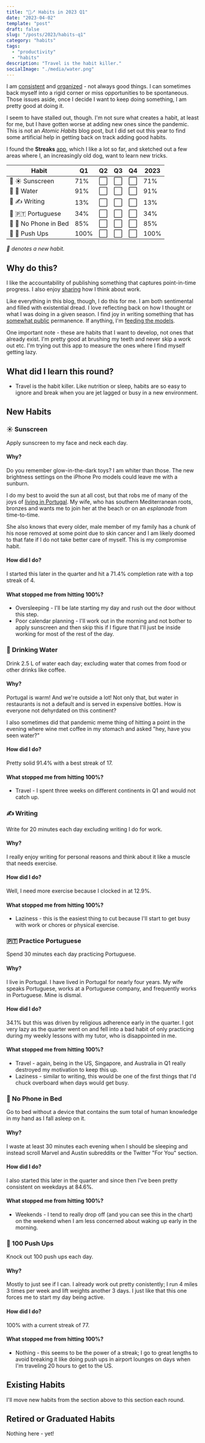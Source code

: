```yaml
---
title: "📱🪥 Habits in 2023 Q1"
date: "2023-04-02"
template: "post"
draft: false
slug: "/posts/2023/habits-q1"
category: "habits"
tags:
  - "productivity"
  - "habits"
description: "Travel is the habit killer."
socialImage: "./media/water.png"
---
```


I am [consistent](https://blog.samrhea.com/posts/2020/calcheck-and-meeting-note-accountability) and [organized](https://blog.samrhea.com/posts/2019/euro-office-time) - not always good things. I can sometimes back myself into a rigid corner or miss opportunities to be spontaneous. Those issues aside, once I decide I want to keep doing something, I am pretty good at doing it.

I seem to have stalled out, though. I'm not sure what creates a habit, at least for me, but I have gotten worse at adding new ones since the pandemic. This is not an *Atomic Habits* blog post, but I did set out this year to find some artificial help in getting back on track adding good habits.

I found the **Streaks** [app](https://streaksapp.com), which I like a lot so far, and sketched out a few areas where I, an increasingly old dog, want to learn new tricks.

|Habit|Q1|Q2|Q3|Q4|2023|
|---|---|---|---|---|---|
|🌱 ☀️ Sunscreen|71%|⬜|⬜|⬜|71%|
|🌱 🚰 Water|91%|⬜|⬜|⬜|91%|
|🌱 ✍️ Writing|13%|⬜|⬜|⬜|13%|
|🌱 🇵🇹 Portuguese|34%|⬜|⬜|⬜|34%|
|🌱 📵 No Phone in Bed|85%|⬜|⬜|⬜|85%|
|🌱 💪 Push Ups|100%|⬜|⬜|⬜|100%|

*🌱 denotes a new habit.*

## Why do this?

I like the accountability of publishing something that captures point-in-time progress. I also enjoy [sharing](https://blog.samrhea.com/pages/projects#%EF%B8%8F-productivity) how I think about work.

Like everything in this blog, though, I do this for me. I am both sentimental and filled with existential dread. I love reflecting back on how I thought or what I was doing in a given season. I find joy in writing something that has [somewhat public](https://blog.samrhea.com/pages/projects#%EF%B8%8F-this-blog) permanence. If anything, I'm [feeding the models](https://blog.samrhea.com/posts/2022/five-minute-ai-site).

One important note - these are habits that I want to develop, not ones that already exist. I'm pretty good at brushing my teeth and never skip a work out etc. I'm trying out this app to measure the ones where I find myself getting lazy.

## What did I learn this round?

* Travel is the habit killer. Like nutrition or sleep, habits are so easy to ignore and break when you are jet lagged or busy in a new environment.

## New Habits

### ☀️ Sunscreen

Apply sunscreen to my face and neck each day.

#### Why?

Do you remember glow-in-the-dark toys? I am whiter than those. The new brightness settings on the iPhone Pro models could leave me with a sunburn.

I do my best to avoid the sun at all cost, but that robs me of many of the joys of [living in Portugal](https://blog.samrhea.com/tag/portugal). My wife, who has southern Mediterranean roots, bronzes and wants me to join her at the beach or on an *esplanade* from time-to-time.

She also knows that every older, male member of my family has a chunk of his nose removed at some point due to skin cancer and I am likely doomed to that fate if I do not take better care of myself. This is my compromise habit.

#### How did I do?

I started this later in the quarter and hit a 71.4% completion rate with a top streak of 4.

#### What stopped me from hitting 100%?

* Oversleeping - I'll be late starting my day and rush out the door without this step.
* Poor calendar planning - I'll work out in the morning and not bother to apply sunscreen and then skip this if I figure that I'll just be inside working for most of the rest of the day.

### 🚰 Drinking Water

Drink 2.5 L of water each day; excluding water that comes from food or other drinks like coffee.

#### Why?

Portugal is warm! And we're outside a lot! Not only that, but water in restaurants is not a default and is served in expensive bottles. How is everyone not dehyrdated on this continent?

I also sometimes did that pandemic meme thing of hitting a point in the evening where wine met coffee in my stomach and asked "hey, have you seen water?"

#### How did I do?

Pretty solid 91.4% with a best streak of 17.

#### What stopped me from hitting 100%?

* Travel - I spent three weeks on different continents in Q1 and would not catch up.

### ✍️ Writing

Write for 20 minutes each day excluding writing I do for work.

#### Why?

I really enjoy writing for personal reasons and think about it like a muscle that needs exercise.

#### How did I do?

Well, I need more exercise because I clocked in at 12.9%.

#### What stopped me from hitting 100%?

* Laziness - this is the easiest thing to cut because I'll start to get busy with work or chores or physical exercise.

### 🇵🇹 Practice Portuguese

Spend 30 minutes each day practicing Portuguese.

#### Why?

I live in Portugal. I have lived in Portugal for nearly four years. My wife speaks Portuguese, works at a Portuguese company, and frequently works in Portuguese. Mine is dismal.

#### How did I do?

34.1% but this was driven by religious adherence early in the quarter. I got very lazy as the quarter went on and fell into a bad habit of only practicing during my weekly lessons with my tutor, who is disappointed in me.

#### What stopped me from hitting 100%?

* Travel - again, being in the US, Singapore, and Australia in Q1 really destroyed my motivation to keep this up.
* Laziness - similar to writing, this would be one of the first things that I'd chuck overboard when days would get busy.

### 📵 No Phone in Bed

Go to bed without a device that contains the sum total of human knowledge in my hand as I fall asleep on it.

#### Why?

I waste at least 30 minutes each evening when I should be sleeping and instead scroll Marvel and Austin subreddits or the Twitter "For You" section.

#### How did I do?

I also started this later in the quarter and since then I've been pretty consistent on weekdays at 84.6%.

#### What stopped me from hitting 100%?

* Weekends - I tend to really drop off (and you can see this in the chart) on the weekend when I am less concerned about waking up early in the morning.

### 💪 100 Push Ups

Knock out 100 push ups each day.

#### Why?

Mostly to just see if I can. I already work out pretty conistently; I run 4 miles 3 times per week and lift weights another 3 days. I just like that this one forces me to start my day being active.

#### How did I do?

100% with a current streak of 77.

#### What stopped me from hitting 100%?

* Nothing - this seems to be the power of a streak; I go to great lengths to avoid breaking it like doing push ups in airport lounges on days when I'm traveling 20 hours to get to the US.

## Existing Habits

I'll move new habits from the section above to this section each round.

## Retired or Graduated Habits

Nothing here - yet!
